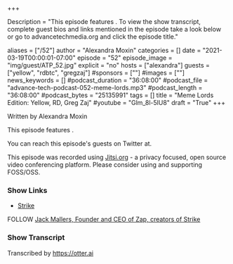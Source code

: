 +++

Description = "This episode features . To view the show transcript, complete guest bios and links mentioned in the episode take a look below or go to advancetechmedia.org and click the episode title."

aliases = ["/52"]
author = "Alexandra Moxin"
categories = []
date = "2021-03-19T00:00:01-07:00"
episode = "52"
episode_image = "img/guest/ATP_52.jpg"
explicit = "no"
hosts = ["alexandra"]
guests = ["yellow", "rdbtc", "gregzaj"]
#sponsors = [""]
#images = [""]
news_keywords = []
#podcast_duration = "36:08:00"
#podcast_file = "advance-tech-podcast-052-meme-lords.mp3"
#podcast_length = "36:08:00"
#podcast_bytes = "25135991"
tags = []
title = "Meme Lords Edition: Yellow, RD, Greg Zaj"
#youtube = "Glm_8l-5lU8"
draft = "True"
+++

Written by Alexandra Moxin

This episode features .

You can reach this episode's guests on Twitter at.

This episode was recorded using [Jitsi.org](https://jitsi.org/) - a privacy focused, open source video conferencing platform. Please consider using and supporting FOSS/OSS.

### Show Links

* [Strike](https://beta.strike.me/)

FOLLOW
[Jack Mallers, Founder and CEO of Zap, creators of Strike](https://twitter.com/JackMallers)

### Show Transcript
Transcribed by https://otter.ai

